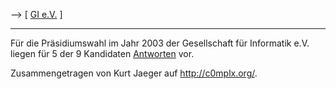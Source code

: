 \--\> \[ [ GI e.V.](SwpatgievDe "wikilink") \]

------------------------------------------------------------------------

Für die Präsidiumswahl im Jahr 2003 der Gesellschaft für Informatik e.V.
liegen für 5 der 9 Kandidaten
[Antworten](http://c0mplx.org/gi-sw-pat/2003/ "wikilink") vor.

Zusammengetragen von Kurt Jaeger auf <http://c0mplx.org/>.
